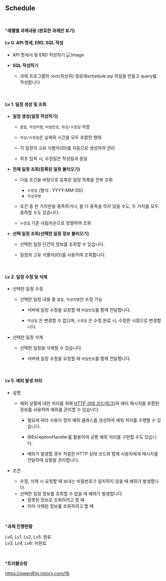 ## Schedule

<br>

***레벨별 과제내용 (완료한 과제만 표기)**

#### Lv 0. API 명세, ERD, SQL 작성

- API 명세서 및 ERD 작성하기
![Image](https://github.com/user-attachments/assets/08c8dd64-eb71-4a6a-8a40-be2ee240f14f)

- **SQL 작성하기**

  - 과제 프로그램의 root(최상위) 경로에schedule.sql 파일을 만들고 query를 작성합니다

    <br>

#### Lv 1. 일정 생성 및 조회

- **일정 생성(일정 작성하기)**

  - `할일`, `작성자명`, `비밀번호`, `작성/수정일` 저장
  - `작성/수정일`은 날짜와 시간을 모두 포함한 형태

  - 각 일정의 고유 식별자(ID)를 자동으로 생성하여 관리

  - 최초 입력 시, 수정일은 작성일과 동일

- **전체 일정 조회(등록된 일정 불러오기)**

  - 다음 조건을 바탕으로 등록된 일정 목록을 전부 조회

    - `수정일` (형식 : YYYY-MM-DD)
    - `작성자명`

  - 조건 중 한 가지만을 충족하거나, 둘 다 충족을 하지 않을 수도, 두 가지를 모두 충족할 수도 있습니다.

  - `수정일` 기준 내림차순으로 정렬하여 조회

- **선택 일정 조회(선택한 일정 정보 불러오기)**

  - 선택한 일정 단건의 정보를 조회할 수 있습니다.

  - 일정의 고유 식별자(ID)를 사용하여 조회합니다.

    <br>

#### Lv 2. 일정 수정 및 삭제

- 선택한 일정 수정
  - 선택한 일정 내용 중  `할일`, `작성자명`만 수정 가능
    - 서버에 일정 수정을 요청할 때 `비밀번호`를 함께 전달합니다.
    
    - `작성일` 은 변경할 수 없으며, `수정일` 은 수정 완료 시, 수정한 시점으로 변경합니다.
  
- 선택한 일정 삭제
  - 선택한 일정을 삭제할 수 있습니다.
    - 서버에 일정 수정을 요청할 때 `비밀번호`를 함께 전달합니다.
    
      <br>

#### Lv 5. 예외 발생 처리

- 설명

  - 예외 상황에 대한 처리를 위해 [HTTP 상태 코드(링크)](https://developer.mozilla.org/ko/docs/Web/HTTP/Status)와 에러 메시지를 포함한 정보를 사용하여 예외를 관리할 수 있습니다.

    - 필요에 따라 사용자 정의 예외 클래스를 생성하여 예외 처리를 수행할 수 있습니다.

    - @ExceptionHandler를 활용하여 공통 예외 처리를 구현할 수도 있습니다.

    - 예외가 발생할 경우 적절한 HTTP 상태 코드와 함께 사용자에게 메시지를 전달하여 상황을 관리합니다.

- 조건

  - 수정, 삭제 시 요청할 때 보내는 비밀번호가 일치하지 않을 때 예외가 발생합니다.
  - 선택한 일정 정보를 조회할 수 없을 때 예외가 발생합니다.
    - 잘못된 정보로 조회하려고 할 때
    - 이미 삭제된 정보를 조회하려고 할 때

<br>

***과제 진행현황**

Lv0, Lv1, Lv2, Lv5: 완료
 <br>
Lv3, Lv4, Lv6: 미완료

<br>

***트러블슈팅**

https://qwerdfjin.tistory.com/16
